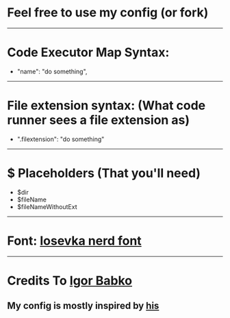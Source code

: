 # Feel free to use my config (or fork)
----------
# Code Executor Map Syntax:
- "name": "do something",
----------
# File extension syntax: (What code runner sees a file extension as)
- ".filextension": "do something"
----------
# $ Placeholders (That you'll need)
- $dir
- $fileName
- $fileNameWithoutExt
----------
# Font: <a href="https://github.com/ryanoasis/nerd-fonts/tree/master/patched-fonts/Iosevka" target="_blank" rel="noopener noreferrer">Iosevka nerd font</a>
----------
# Credits To <a href="https://www.youtube.com/@igor_babko" target="_blank" rel="noopener noreferrer">Igor Babko</a>
## My config is mostly inspired by <a href="https://www.youtube.com/watch?v=VmFOsK7IhI4&t=546s" target="_blank" rel="noopener noreferrer">his</a>

